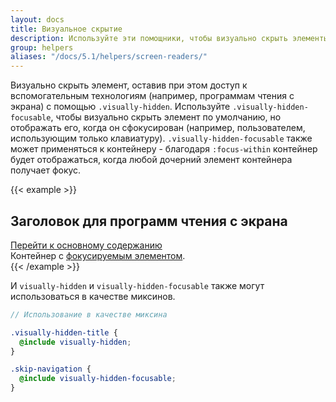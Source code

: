 ```yaml
---
layout: docs
title: Визуальное скрытие
description: Используйте эти помощники, чтобы визуально скрыть элементы, но сделать их доступными для вспомогательных технологий.
group: helpers
aliases: "/docs/5.1/helpers/screen-readers/"
---
```


Визуально скрыть элемент, оставив при этом доступ к вспомогательным технологиям (например, программам чтения с экрана) с помощью `.visually-hidden`. Используйте `.visually-hidden-focusable`, чтобы визуально скрыть элемент по умолчанию, но отображать его, когда он сфокусирован (например, пользователем, использующим только клавиатуру). `.visually-hidden-focusable` также может применяться к контейнеру - благодаря `:focus-within` контейнер будет отображаться, когда любой дочерний элемент контейнера получает фокус.

{{< example >}}
<h2 class="visually-hidden">Заголовок для программ чтения с экрана</h2>
<a class="visually-hidden-focusable" href="#content">Перейти к основному содержанию</a>
<div class="visually-hidden-focusable">Контейнер с <a href="#">фокусируемым элементом</a>.</div>
{{< /example >}}

И `visually-hidden` и `visually-hidden-focusable` также могут использоваться в качестве миксинов.

```scss
// Использование в качестве миксина

.visually-hidden-title {
  @include visually-hidden;
}

.skip-navigation {
  @include visually-hidden-focusable;
}
```
